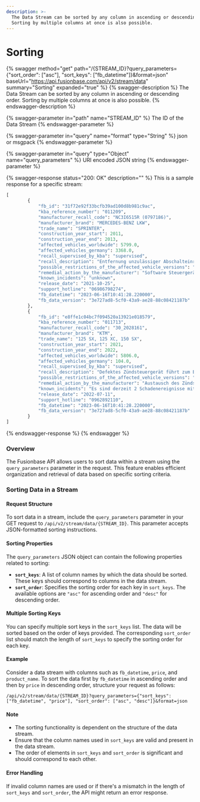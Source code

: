 ```yaml
---
description: >-
  The Data Stream can be sorted by any column in ascending or descending order.
  Sorting by multiple columns at once is also possible.
---
```


# Sorting

{% swagger method="get" path="/{STREAM_ID}?query_parameters={"sort_order": ["asc"], "sort_keys": ["fb_datetime"]}&format=json" baseUrl="https://api.fusionbase.com/api/v2/stream/data" summary="Sorting" expanded="true" %}
{% swagger-description %}
The Data Stream can be sorted by any column in ascending or descending order. Sorting by multiple columns at once is also possible.
{% endswagger-description %}

{% swagger-parameter in="path" name="STREAM_ID" %}
The ID of the Data Stream
{% endswagger-parameter %}

{% swagger-parameter in="query" name="format" type="String" %}
json or msgpack
{% endswagger-parameter %}

{% swagger-parameter in="query" type="Object" name="query_parameters" %}
URI encoded JSON string
{% endswagger-parameter %}

{% swagger-response status="200: OK" description="" %}
This is a sample response for a specific stream:

```python
[
        {
            "fb_id": "31f72e92f33bcfb39ad100d8b981c9ac",
            "kba_reference_number": "011209",
            "manufacturer_recall_code": "NC3I6515R (0797186)",
            "manufacturer_brand": "MERCEDES-BENZ LKW",
            "trade_name": "SPRINTER",
            "construction_year_start": 2011,
            "construction_year_end": 2013,
            "affected_vehicles_worldwide": 5799.0,
            "affected_vehicles_germany": 3368.0,
            "recall_supervised_by_kba": "supervised",
            "recall_description": "Entfernung unzulässiger Abschalteinrichtungen bzw. der unzulässigen Reduzierung der Wirksamkeit des Emissionskontrollsystems.",
            "possible_restrictions_of_the_affected_vehicle_versions": "unknown",
            "remedial_action_by_the_manufacturer": "Software Steuergeräte aktualisieren.",
            "known_incidents": "unknown",
            "release_date": "2021-10-25",
            "support_hotline": "06986798274",
            "fb_datetime": "2023-06-16T10:41:28.220000",
            "fb_data_version": "3e727ad8-5cf0-43a9-ae28-88c08421187b"
        },
        {
            "fb_id": "e8ffe1c04bc7f094520a13921e018579",
            "kba_reference_number": "011713",
            "manufacturer_recall_code": "30_2028161",
            "manufacturer_brand": "KTM",
            "trade_name": "125 SX, 125 XC, 150 SX",
            "construction_year_start": 2021,
            "construction_year_end": 2022,
            "affected_vehicles_worldwide": 5806.0,
            "affected_vehicles_germany": 104.0,
            "recall_supervised_by_kba": "supervised",
            "recall_description": "Defektes Zündsteuergerät führt zum Bruch des Pleuels. Es besteht erhöhte Sturzgefahr.",
            "possible_restrictions_of_the_affected_vehicle_versions": "unknown",
            "remedial_action_by_the_manufacturer": "Austausch des Zündsteuergeräts.",
            "known_incidents": "Es sind derzeit 2 Schadenereignisse mit Unfallfolge oder Personenschäden bekannt.",
            "release_date": "2022-07-11",
            "support_hotline": "0962892110",
            "fb_datetime": "2023-06-16T10:41:28.220000",
            "fb_data_version": "3e727ad8-5cf0-43a9-ae28-88c08421187b"
        }
]
```
{% endswagger-response %}
{% endswagger %}

### Overview

The Fusionbase API allows users to sort data within a stream using the `query_parameters` parameter in the request. This feature enables efficient organization and retrieval of data based on specific sorting criteria.

### Sorting Data in a Stream

#### Request Structure

To sort data in a stream, include the `query_parameters` parameter in your GET request to `/api/v2/stream/data/{STREAM_ID}`. This parameter accepts JSON-formatted sorting instructions.

#### Sorting Properties

The `query_parameters` JSON object can contain the following properties related to sorting:

* **`sort_keys`**: A list of column names by which the data should be sorted. These keys should correspond to columns in the data stream.
* **`sort_order`**: Specifies the sorting order for each key in `sort_keys`. The available options are `"asc"` for ascending order and `"desc"` for descending order.

#### Multiple Sorting Keys

You can specify multiple sort keys in the `sort_keys` list. The data will be sorted based on the order of keys provided. The corresponding `sort_order` list should match the length of `sort_keys` to specify the sorting order for each key.

#### Example

Consider a data stream with columns such as `fb_datetime`, `price`, and `product_name`. To sort the data first by `fb_datetime` in ascending order and then by `price` in descending order, structure your request as follows:

```http
/api/v2/stream/data/{STREAM_ID}?query_parameters={"sort_keys": ["fb_datetime", "price"], "sort_order": ["asc", "desc"]}&format=json
```

#### Note

* The sorting functionality is dependent on the structure of the data stream.
* Ensure that the column names used in `sort_keys` are valid and present in the data stream.
* The order of elements in `sort_keys` and `sort_order` is significant and should correspond to each other.

#### Error Handling

If invalid column names are used or if there's a mismatch in the length of `sort_keys` and `sort_order`, the API might return an error response.
